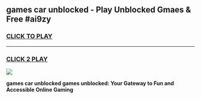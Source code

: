 
## games car unblocked - Play Unblocked Gmaes & Free #ai9zy
<h3>
<a href="https://premium.freeplayer.one?title=games_car_unblocked&ref=01M">CLICK TO PLAY</a></h3>
<hr>

<h3>
<a href="https://premium.freeplayer.one?title=games_car_unblocked&ref=01M">CLICK 2 PLAY</a>
  
</h3>

<a href="https://premium.freeplayer.one?title=games_car_unblocked&ref=01M"><img src="https://clearcache.store/games.png"></a>


**games car unblocked games unblocked: Your Gateway to Fun and Accessible Online Gaming**
